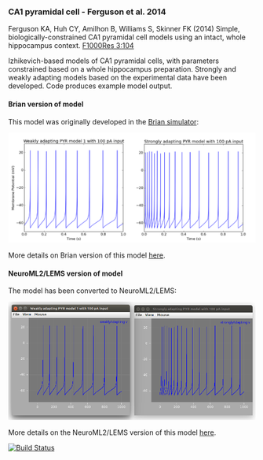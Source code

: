 ### CA1 pyramidal cell - Ferguson et al. 2014

Ferguson KA, Huh CY, Amilhon B, Williams S, Skinner FK (2014) Simple, biologically-constrained CA1 pyramidal cell models using an intact, whole hippocampus context. [F1000Res 3:104](http://f1000research.com/articles/3-104/v1)

Izhikevich-based models of CA1 pyramidal cells, with parameters constrained based on a whole hippocampus preparation. Strongly and weakly adapting models based on the experimental data have been developed. Code produces example model output. 

#### Brian version of model

This model was originally developed in the [Brian simulator](http://briansimulator.org/):

![](https://raw.githubusercontent.com/OpenSourceBrain/FergusonEtAl2014-CA1PyrCell/master/Brian/cells.png)

More details on Brian version of this model [here](https://github.com/OpenSourceBrain/FergusonEtAl2014-CA1PyrCell/tree/master/Brian).

#### NeuroML2/LEMS version of model   

The model has been converted to NeuroML2/LEMS:

![](https://raw.githubusercontent.com/OpenSourceBrain/FergusonEtAl2014-CA1PyrCell/master/NeuroML2/cells.png)

More details on the NeuroML2/LEMS version of this model [here](https://github.com/OpenSourceBrain/FergusonEtAl2014-CA1PyrCell/tree/master/NeuroML2).

[![Build Status](https://travis-ci.com/OpenSourceBrain/FergusonEtAl2014-CA1PyrCell.svg?branch=master)](https://travis-ci.com/OpenSourceBrain/FergusonEtAl2014-CA1PyrCell)
